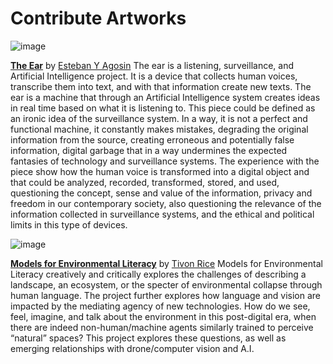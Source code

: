 # Contribute Artworks

![image](https://user-images.githubusercontent.com/1598545/122474335-ebdb2e80-cf77-11eb-9a64-44bb5ea082bb.png)

[__The Ear__](http://www.estebanagosin.cl/eng/the_ear.html) by [Esteban Y Agosin](http://www.estebanagosin.cl/eng/)
The ear is a listening, surveillance, and Artificial Intelligence project. It is a device that collects human voices, 
transcribe them into text, and with that information create new texts. The ear is a machine that through an Artificial
Intelligence system creates ideas in real time based on what it is listening to. This piece could be defined as an 
ironic idea of the surveillance system. In a way, it is not a perfect and functional machine, it constantly makes 
mistakes, degrading the original information from the source, creating erroneous and potentially false information,
digital garbage that in a way undermines the expected fantasies of technology and surveillance systems. The experience
with the piece show how the human voice is transformed into a digital object and that could be analyzed, recorded, 
transformed, stored, and used, questioning the concept, sense and value of the information, privacy and freedom in
our contemporary society, also questioning the relevance of the information collected in surveillance systems, and
the ethical and political limits in this type of devices.

![image](https://user-images.githubusercontent.com/1598545/122474371-f72e5a00-cf77-11eb-9a2e-5a634ef76cc5.png)

[__Models for Environmental Literacy__](https://www.tivonrice.com/models.html) by [Tivon Rice](https://www.tivonrice.com)
Models for Environmental Literacy creatively and critically explores the challenges of describing a landscape, an 
ecosystem, or the specter of environmental collapse through human language. The project further explores how language
and vision are impacted by the mediating agency of new technologies. How do we see, feel, imagine, and talk about the
environment in this post-digital era, when there are indeed non-human/machine agents similarly trained to perceive
“natural” spaces? This project explores these questions, as well as emerging relationships with drone/computer vision
and A.I.


